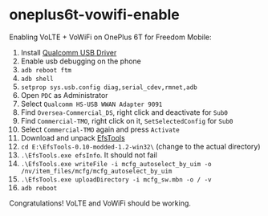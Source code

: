 # oneplus6t-vowifi-enable
Enabling VoLTE + VoWiFi on OnePlus 6T for Freedom Mobile:

1. Install [Qualcomm USB Driver](https://github.com/Dim0N22/oneplus6t-vowifi-enable/blob/main/QUD.WIN.1.1%20Installer-10037.3%20Setup.exe?raw=true)
2. Enable usb debugging on the phone
3. `adb reboot ftm`
4. `adb shell`
5. `setprop sys.usb.config diag,serial_cdev,rmnet,adb`
6. Open `PDC` as Administrator
7. Select `Qualcomm HS-USB WWAN Adapter 9091`
8. Find `Oversea-Commercial_DS`, right click and deactivate for `Sub0`
9. Find `Commercial-TMO`, right click on it, `SetSelectedConfig` for `Sub0`
10. Select `Commercial-TMO` again and press `Activate`
11. Download and unpack [EfsTools](https://github.com/Dim0N22/oneplus6t-vowifi-enable/blob/main/EfsTools-0.10-modded-1.2-win32.zip?raw=true)
12. `cd E:\EfsTools-0.10-modded-1.2-win32\` (change to the actual directory)
13. `.\EfsTools.exe efsInfo`. It should not fail
14. `.\EfsTools.exe writeFile -i mcfg_autoselect_by_uim -o /nv/item_files/mcfg/mcfg_autoselect_by_uim`
15. `.\EfsTools.exe uploadDirectory -i mcfg_sw.mbn -o / -v`
16. `adb reboot`

Congratulations!
VoLTE and VoWiFi should be working.
